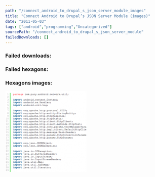 ```yaml
---
path: "/connect_android_to_drupal_s_json_server_module_images"
title: "Connect Android to Drupal’s JSON Server Module (images)"
date: "2011-05-03"
tags: ["android","programming","Uncategorized"]
sourcePath: "/connect_android_to_drupal_s_json_server_module"
failedDownloads: []
---
```



### Failed downloads:

### Failed hexagons:

### Hexagons images:
![android_drupal.png_hexagon.png](android_drupal.png_hexagon.png)
